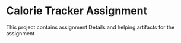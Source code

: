 # Calorie Tracker Assignment

This project contains assignment Details and helping artifacts for the assignment